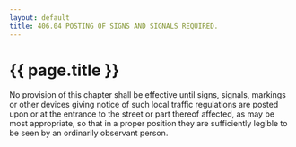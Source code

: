 ```yaml
---
layout: default 
title: 406.04 POSTING OF SIGNS AND SIGNALS REQUIRED.
---
```


{{ page.title }}
================

No provision of this chapter shall be effective until signs, signals,
markings or other devices giving notice of such local traffic
regulations are posted upon or at the entrance to the street or part
thereof affected, as may be most appropriate, so that in a proper
position they are sufficiently legible to be seen by an ordinarily
observant person.
